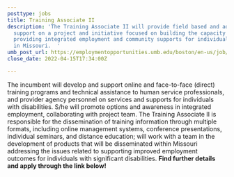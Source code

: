 ```yaml
---
posttype: jobs
title: Training Associate II
description: 'The Training Associate II will provide field based and administrative
  support on a project and initiative focused on building the capacity of organizations
  providing integrated employment and community supports for individuals with disabilities
  in Missouri.  '
umb_post_url: https://employmentopportunities.umb.edu/boston/en-us/job/513381/training-associate-ii
close_date: 2022-04-15T17:34:00Z

---
```

The incumbent will develop and support online and face-to-face (direct) training programs and technical assistance to human service professionals, and provider agency personnel on services and supports for individuals with disabilities. S/he will promote options and awareness in integrated employment, collaborating with project team. The Training Associate II is responsible for the dissemination of training information through multiple formats, including online management systems, conference presentations, individual seminars, and distance education; will work with a team in the development of products that will be disseminated within Missouri addressing the issues related to supporting improved employment outcomes for individuals with significant disabilities. **Find further details and apply through the link below!**